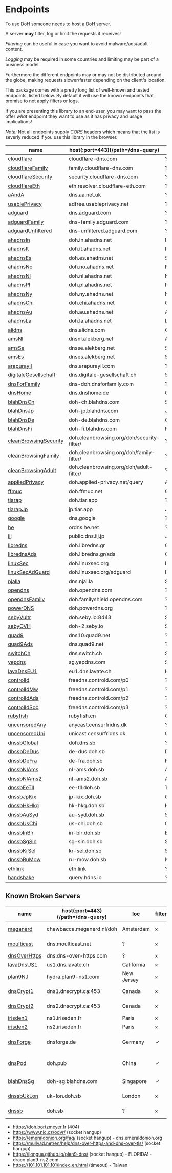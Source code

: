# Endpoints

To use DoH someone needs to host a DoH server.

A server **may** filter, log or limit the requests it receives!

_Filtering_ can be useful in case you want to avoid malware/ads/adult-content.

_Logging_ may be required in some countries and limiting may be part of a business model.

Furthermore the different endpoints may or may not be distributed around the globe,
making requests slower/faster depending on the client's location.

This package comes with a pretty long list of well-known and tested endpoints, listed below.
By default it will use the known endpoints that promise to not apply filters or logs.

If you are presenting this library to an end-user, you may want to pass the offer _what_
endpoint they want to use as it has privacy and usage implications!

_Note:_ Not all endpoints supply _CORS_ headers which means that the list is severly
reduced if you use this library in the browser.

| name                        | host(:port=443)(/path=/dns-query)          | loc    | filter | log | cors | method |
|-----------------------------|--------------------------------------------|-------------|---|---|---|------|
| [cloudflare][]              | cloudflare-dns.com                         | ?           | 𐄂 | 𐄂 | ✓ | GET |
| [cloudflareFamily][]        | family.cloudflare-dns.com                  | ?           | ✓ | 𐄂 | ✓ | GET |
| [cloudflareSecurity][]      | security.cloudflare-dns.com                | ?           | ✓ | 𐄂 | ✓ | GET |
| [cloudflareEth][]           | eth.resolver.cloudflare-eth.com            | ?           | ✓ | 𐄂 | ✓ | GET |
| [aAndA][]                   | dns.aa.net.uk                              | ?           | ✓ | 𐄂 | 𐄂 | GET |
| [usablePrivacy][]           | adfree.usableprivacy.net                   | ?           | ✓ | 𐄂 | 𐄂 | GET |
| [adguard][]                 | dns.adguard.com                            | ?           | ✓ | 𐄂 | 𐄂 | GET |
| [adguardFamily][]           | dns-family.adguard.com                     | ?           | ✓ | 𐄂 | 𐄂 | GET |
| [adguardUnfiltered][]       | dns-unfiltered.adguard.com                 | ?           | 𐄂 | 𐄂 | 𐄂 | GET |
| [ahadnsIn][ahadns]          | doh.in.ahadns.net                          | India       | ✓ | 𐄂 | ✓ | GET |
| [ahadnsIt][ahadns]          | doh.it.ahadns.net                          | Italy       | ✓ | 𐄂 | ✓ | GET |
| [ahadnsEs][ahadns]          | doh.es.ahadns.net                          | Spain       | ✓ | 𐄂 | ✓ | GET |
| [ahadnsNo][ahadns]          | doh.no.ahadns.net                          | Norway      | ✓ | 𐄂 | ✓ | GET |
| [ahadnsNl][ahadns]          | doh.nl.ahadns.net                          | Netherlands | ✓ | 𐄂 | ✓ | GET |
| [ahadnsPl][ahadns]          | doh.pl.ahadns.net                          | Poland      | ✓ | 𐄂 | ✓ | GET |
| [ahadnsNy][ahadns]          | doh.ny.ahadns.net                          | New York    | ✓ | 𐄂 | ✓ | GET |
| [ahadnsChi][ahadns]         | doh.chi.ahadns.net                         | Chicago     | ✓ | 𐄂 | ✓ | GET |
| [ahadnsAu][ahadns]          | doh.au.ahadns.net                          | Australia   | ✓ | 𐄂 | ✓ | GET |
| [ahadnsLa][ahadns]          | doh.la.ahadns.net                          | Los Angeles | ✓ | 𐄂 | ✓ | GET |
| [alidns][]                  | dns.alidns.com                             | China       | ✓ | 𐄂 | ✓ | GET |
| [amsNl][ams]                | dnsnl.alekberg.net                         | Amsterdam   | 𐄂 | 𐄂 | 𐄂 | GET |
| [amsSe][ams]                | dnsse.alekberg.net                         | Sweden      | 𐄂 | 𐄂 | 𐄂 | GET |
| [amsEs][ams]                | dnses.alekberg.net                         | Spain       | 𐄂 | 𐄂 | 𐄂 | GET |
| [arapurayil][]              | dns.arapurayil.com                         | ?           | ✓ | 𐄂 | 𐄂 | GET |
| [digitaleGesellschaft][]    | dns.digitale-gesellschaft.ch               | Switzerland | 𐄂 | 𐄂 | ✓ | GET |
| [dnsForFamily][]            | dns-doh.dnsforfamily.com                   | ?           | ✓ | 𐄂 | 𐄂 | GET |
| [dnsHome][]                 | dns.dnshome.de                             | Germany     | 𐄂 | 𐄂 | 𐄂 | GET |
| [blahDnsCh][blahDns]        | doh-ch.blahdns.com                         | Switzerland | ✓ | 𐄂 | ✓ | GET |
| [blahDnsJp][blahDns]        | doh-jp.blahdns.com                         | Japan       | ✓ | 𐄂 | ✓ | GET |
| [blahDnsDe][blahDns]        | doh-de.blahdns.com                         | Germany     | ✓ | 𐄂 | ✓ | GET |
| [blahDnsFi][blahDns]        | doh-fi.blahdns.com                         | Finland     | ✓ | 𐄂 | ✓ | GET |
| [cleanBrowsingSecurity][cb] | doh.cleanbrowsing.org/doh/security-filter/ | ?           | ✓ | 𐄂 | ✓ | GET |
| [cleanBrowsingFamily][cb]   | doh.cleanbrowsing.org/doh/family-filter/   | ?           | ✓ | 𐄂 | ✓ | GET |
| [cleanBrowsingAdult][cb]    | doh.cleanbrowsing.org/doh/adult-filter/    | ?           | ✓ | 𐄂 | ✓ | GET |
| [appliedPrivacy][]          | doh.applied-privacy.net/query              | Austria     | 𐄂 | 𐄂 | 𐄂 | GET |
| [ffmuc][]                   | doh.ffmuc.net                              | Germany     | 𐄂 | 𐄂 | 𐄂 | GET |
| [tiarap][]                  | doh.tiar.app                               | ?           | ✓ | 𐄂 | 𐄂 | GET |
| [tiarapJp][]                | jp.tiar.app                                | Japan       | ✓ | 𐄂 | 𐄂 | GET |
| [google][]                  | dns.google                                 | ?           | 𐄂 | 𐄂 | ✓ | GET |
| [he][]                      | ordns.he.net                               | ?           | 𐄂 | ✓ | 𐄂 | GET |
| [iij][]                     | public.dns.iij.jp                          | Japan       | ✓ | ✓ | 𐄂 | GET |
| [libredns][]                | doh.libredns.gr                            | Germany     | 𐄂 | 𐄂 | 𐄂 | GET |
| [librednsAds][libredns]     | doh.libredns.gr/ads                        | Germany     | ✓ | 𐄂 | 𐄂 | GET |
| [linuxSec][]                | doh.linuxsec.org                           | Indonesia   | ✓ | 𐄂 | ✓ | GET |
| [linuxSecAdGuard][linuxSec] | doh.linuxsec.org/adguard                   | Indonesia   | ✓ | 𐄂 | ✓ | GET |
| [njalla][]                  | dns.njal.la                                | Sweden      | 𐄂 | 𐄂 | 𐄂 | GET |
| [opendns][]                 | doh.opendns.com                            | ?           | 𐄂 | 𐄂 | 𐄂 | GET |
| [opendnsFamily][opendns]    | doh.familyshield.opendns.com               | ?           | ✓ | 𐄂 | 𐄂 | GET |
| [powerDNS][]                | doh.powerdns.org                           | ?           | ✓ | 𐄂 | 𐄂 | GET |
| [sebyVultr][seby]           | doh.seby.io:8443                           | Sydney      | ✓ | 𐄂 | ✓ | GET |
| [sebyOVH][seby]             | doh-2.seby.io                              | Sydney      | ✓ | 𐄂 | ✓ | GET |
| [quad9][]                   | dns10.quad9.net                            | ?           | 𐄂 | 𐄂 | 𐄂 | GET |
| [quad9Ads][quad9]           | dns.quad9.net                              | ?           | ✓ | 𐄂 | 𐄂 | GET |
| [switchCh][]                | dns.switch.ch                              | Switzerland | ✓ | 𐄂 | 𐄂 | GET |
| [yepdns][]                  | sg.yepdns.com                              | Singapore   | ✓ | 𐄂 | 𐄂 | GET |
| [lavaDnsEU1][lavaDns]       | eu1.dns.lavate.ch                          | Helsinki    | 𐄂 | 𐄂 | 𐄂 | GET |
| [controlId][]               | freedns.controld.com/p0                    | ?           | 𐄂 | 𐄂 | 𐄂 | GET |
| [controlIdMw][controlId]    | freedns.controld.com/p1                    | ?           | ✓ | 𐄂 | 𐄂 | GET |
| [controlIdAds][controlId]   | freedns.controld.com/p2                    | ?           | ✓ | 𐄂 | 𐄂 | GET |
| [controlIdSoc][controlId]   | freedns.controld.com/p3                    | ?           | ✓ | 𐄂 | 𐄂 | GET |
| [rubyfish][]                | rubyfish.cn                                | China       | ✓ | ✓ | ✓ | GET |
| [uncensoredAny][uncensored] | anycast.censurfridns.dk                    | ?           | 𐄂 | 𐄂 | 𐄂 | GET |
| [uncensoredUni][uncensored] | unicast.censurfridns.dk                    | Copenhagen  | 𐄂 | 𐄂 | 𐄂 | GET |
| [dnssbGlobal][dnssb]        | doh.dns.sb                                 | ?           | 𐄂 | 𐄂 | ✓ | GET |
| [dbssbDeDus][dnssb]         | de-dus.doh.sb                              | Düsseldorf  | 𐄂 | 𐄂 | ✓ | GET |
| [dnssbDeFra][dnssb]         | de-fra.doh.sb                              | Frankfurt   | 𐄂 | 𐄂 | ✓ | GET |
| [dnssbNlAms][dnssb]         | nl-ams.doh.sb                              | Amsterdam   | 𐄂 | 𐄂 | ✓ | GET |
| [dnssbNlAms2][dnssb]        | nl-ams2.doh.sb                             | Amsterdam   | 𐄂 | 𐄂 | ✓ | GET |
| [dnssbEeTll][dnssb]         | ee-tll.doh.sb                              | Tallinn     | 𐄂 | 𐄂 | ✓ | GET |
| [dnssbJpKix][dnssb]         | jp-kix.doh.sb                              | Osaka       | 𐄂 | 𐄂 | ✓ | GET |
| [dnssbHkHkg][dnssb]         | hk-hkg.doh.sb                              | Hong Kong   | 𐄂 | 𐄂 | ✓ | GET |
| [dnssbAuSyd][dnssb]         | au-syd.doh.sb                              | Sydney      | 𐄂 | 𐄂 | ✓ | GET |
| [dnssbUsChi][dnssb]         | us-chi.doh.sb                              | Chicago     | 𐄂 | 𐄂 | ✓ | GET |
| [dnssbInBlr][dnssb]         | in-blr.doh.sb                              | Bengaluru   | 𐄂 | 𐄂 | ✓ | GET |
| [dnssbSgSin][dnssb]         | sg-sin.doh.sb                              | Singapore   | 𐄂 | 𐄂 | ✓ | GET |
| [dnssbKrSel][dnssb]         | kr-sel.doh.sb                              | Seoul       | 𐄂 | 𐄂 | ✓ | GET |
| [dnssbRuMow][dnssb]         | ru-mow.doh.sb                              | Moscow      | 𐄂 | 𐄂 | ✓ | GET |
| [ethlink][]                 | eth.link                                   | ?           | 𐄂 | 𐄂 | ✓ | GET |
| [handshake][]               | query.hdns.io                              | ?           | 𐄂 | 𐄂 | ✓ | GET |

[cloudflare]: https://developers.cloudflare.com/1.1.1.1/dns-over-https
[cloudflareFamily]: https://developers.cloudflare.com/1.1.1.1/1.1.1.1-for-families/setup-instructions/dns-over-https
[cloudflareSecurity]: https://developers.cloudflare.com/1.1.1.1/1.1.1.1-for-families/setup-instructions/dns-over-https
[cloudflareEth]: https://www.cloudflare.com/distributed-web-gateway/#ethereum-gateway
[aAndA]: https://www.aa.net.uk/legal/dohdot-disclaimer/
[usablePrivacy]: https://docs.usableprivacy.com
[adguard]: https://adguard.com/en/adguard-dns/overview.html
[adguardFamily]: https://adguard.com/en/adguard-dns/overview.html
[adguardUnfiltered]: https://adguard.com/en/adguard-dns/overview.html
[ahadns]: https://ahadns.com/dns-over-https/
[alidns]: https://alidns.com/knowledge?type=SETTING_DOCS#umpt6
[ams]: https://alekberg.net/doh
[arapurayil]: https://www.dns.arapurayil.com/
[digitaleGesellschaft]: https://www.digitale-gesellschaft.ch/dns
[dnsCrypt]: https://dnscrypt.ca/
[dnsForFamily]: https://dnsforfamily.com/
[dnsForge]: https://dnsforge.de/
[dnsHome]: https://www.dnshome.de/doh-dot-public-resolver.php
[dnsPod]: https://www.dnspod.cn/Products/Public.DNS?lang=en
[blahDns]: https://blahdns.com/
[cb]: https://cleanbrowsing.org/guides/dnsoverhttps
[appliedPrivacy]: https://applied-privacy.net/services/dns/
[ffmuc]: https://ffmuc.net/wiki/doku.php?id=knb:dohdot
[tiarap]: https://tiarap.org/
[tiarapJp]: https://jp.tiar.app/
[google]: https://developers.google.com/speed/public-dns/docs/doh/
[he]: https://dns.he.net/
[iij]: https://public.dns.iij.jp/
[libredns]: https://libredns.gr/
[linuxSec]: https://doh.linuxsec.org/
[meganerd]: https://www.meganerd.nl/encrypted-dns-server
[moulticast]: https://moulticast.net/dnscrypt/
[njalla]: https://dns.njal.la/
[opendns]: https://support.opendns.com/hc/en-us/articles/360038086532-Using-DNS-over-HTTPS-DoH-with-OpenDNS
[plan9NJ]: https://jlongua.github.io/plan9-dns/
[powerDNS]: https://powerdns.org/
[seby]: https://dns.seby.io/
[quad9]: https://quad9.net/service/service-addresses-and-features
[switchCh]: https://www.switch.ch/security/info/public-dns/
[yepdns]: https://get.yepdns.com/
[dnsOverHttps]: https://dns-over-https.com/
[lavaDns]: https://dns.lavate.ch/
[controlId]: https://controld.com/
[rubyfish]: https://www.rubyfish.cn/dns/solutions/
[uncensored]: https://blog.uncensoreddns.org/
[dnssb]: https://dns.sb/doh/
[ethlink]: https://eth.link/
[irisden]: https://iriseden.fr/
[handshake]: https://docs.namebase.io/guides-1/resolving-handshake-1/hdns.io#dns-over-https-doh

## Known Broken Servers

| name                        | host(:port=443)(/path=/dns-query)          | loc    | filter | log | cors | method | issues |
|-----------------------------|--------------------------------------------|-------------|---|---|---|-----|----------------------------|
| [meganerd][]                | chewbacca.meganerd.nl/doh                  | Amsterdam   | 𐄂 | 𐄂 | 𐄂 | GET | Connection refused         |
| [moulticast][]              | dns.moulticast.net                         | ?           | 𐄂 | 𐄂 | 𐄂 | GET | Certificate Expired        |
| [dnsOverHttps][]            | dns.dns-over-https.com                     | ?           | 𐄂 | ✓ | ✓ | GET | Timeout                    |
| [lavaDnsUS1][lavaDns]       | us1.dns.lavate.ch                          | California  | 𐄂 | 𐄂 | 𐄂 | GET | Timeout                    |
| [plan9NJ][]                 | hydra.plan9-ns1.com                        | New Jersey  | 𐄂 | 𐄂 | ✓ | GET | Certificate Expired        |
| [dnsCrypt1][dnsCrypt]       | dns1.dnscrypt.ca:453                       | Canada      | 𐄂 | 𐄂 | ✓ | GET | Occassional 503 err        |
| [dnsCrypt2][dnsCrypt]       | dns2.dnscrypt.ca:453                       | Canada      | 𐄂 | 𐄂 | ✓ | GET | Occassional 503 err        |
| [irisden1][irisden]         | ns1.iriseden.fr                            | Paris       | 𐄂 | 𐄂 | ✓ | GET | Timeout                    |
| [irisden2][irisden]         | ns2.iriseden.fr                            | Paris       | 𐄂 | 𐄂 | ✓ | GET | Timeout                    |
| [dnsForge][]                | dnsforge.de                                | Germany     | ✓ | 𐄂 | ✓ | GET | Some TXT responses missing |
| [dnsPod][]                  | doh.pub                                    | China       | ✓ | 𐄂 | ✓ | GET | Some TXT responses missing |
| [blahDnsSg][blahDns]        | doh-sg.blahdns.com                         | Singapore   | ✓ | 𐄂 | ✓ | GET | Certificate expired        |
| [dnssbUkLon][dnssb]         | uk-lon.doh.sb                              | London      | 𐄂 | 𐄂 | ✓ | GET | Timeout (t=2000)           |
| [dnssb][]                   | doh.sb                                     | ?           | 𐄂 | 𐄂 | ✓ | GET | Timeout (t=2000)           |

- https://doh.bortzmeyer.fr (404)
- https://www.nic.cz/odvr/ (socket hangup)
- https://emeraldonion.org/faq/ (socket hangup) - dns.emeraldonion.org
- https://mullvad.net/en/help/dns-over-https-and-dns-over-tls/ (socket hangup)
- https://jlongua.github.io/plan9-dns/ (socket hangup) - FLORIDA! - draco.plan9-ns2.com
- https://101.101.101.101/index_en.html (timeout) - Taiwan 

